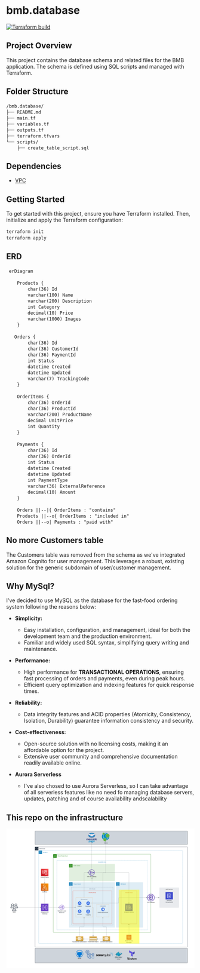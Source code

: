 # bmb.database

[![Terraform build](https://github.com/soat-fiap/bmb.database/actions/workflows/terraform.yaml/badge.svg?branch=main)](https://github.com/soat-fiap/bmb.database/actions/workflows/terraform.yaml)

## Project Overview

This project contains the database schema and related files for the BMB application. The schema is defined using SQL scripts and managed with Terraform.

## Folder Structure

```
/bmb.database/
├── README.md
├── main.tf
├── variables.tf
├── outputs.tf
├── terraform.tfvars
└── scripts/
    ├── create_table_script.sql
```

## Dependencies
- [VPC](https://github.com/soat-fiap/bmb.infra)

## Getting Started

To get started with this project, ensure you have Terraform installed. Then, initialize and apply the Terraform configuration:

```sh
terraform init
terraform apply
```


## ERD

```mermaid
 erDiagram
   
    Products {
        char(36) Id
        varchar(100) Name
        varchar(200) Description
        int Category
        decimal(10) Price
        varchar(1000) Images
    }
    
   Orders {
        char(36) Id
        char(36) CustomerId
        char(36) PaymentId
        int Status
        datetime Created
        datetime Updated
        varchar(7) TrackingCode
    }
    
    OrderItems {
        char(36) OrderId
        char(36) ProductId
        varchar(200) ProductName
        decimal UnitPrice
        int Quantity
    }
    
    Payments {
        char(36) Id
        char(36) OrderId
        int Status
        datetime Created
        datetime Updated
        int PaymentType
        varchar(36) ExternalReference
        decimal(10) Amount
    }
    
    Orders ||--|{ OrderItems : "contains"
    Products ||--o{ OrderItems : "included in"
    Orders ||--o| Payments : "paid with"
```

## No more Customers table
The Customers table was removed from the schema as we've integrated Amazon Cognito for user management. This leverages a robust, existing solution for the generic subdomain of user/customer management.

## Why MySql?
I've decided to use MySQL as the database for the fast-food ordering system following the reasons below:

* **Simplicity:**
    * Easy installation, configuration, and management, ideal for both the development team and the production environment.
    * Familiar and widely used SQL syntax, simplifying query writing and maintenance.
* **Performance:**
    * High performance for **TRANSACTIONAL OPERATIONS**, ensuring fast processing of orders and payments, even during peak hours.
    * Efficient query optimization and indexing features for quick response times.
* **Reliability:**
    * Data integrity features and ACID properties (Atomicity, Consistency, Isolation, Durability) guarantee information consistency and security.
* **Cost-effectiveness:**
    * Open-source solution with no licensing costs, making it an affordable option for the project.
    * Extensive user community and comprehensive documentation readily available online.

* **Aurora Serverless**
    - I've also chosed to use Aurora Serverless, so I can take advantage of all serverless features like no need fo managing database servers, updates, patching and of course availability andscalability
## This repo on the infrastructure

![Architecture Diagram](aws-infra-phase-4.png)
